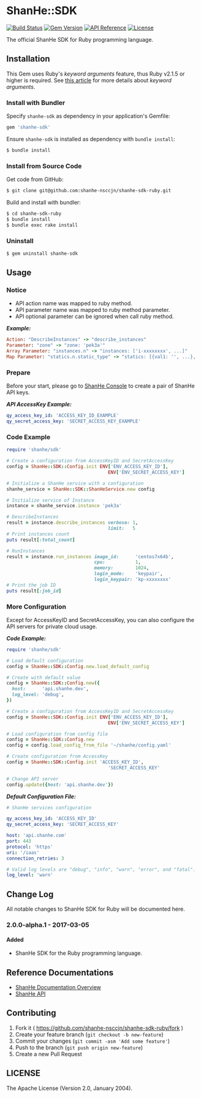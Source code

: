 # ShanHe::SDK

[![Build Status](https://travis-ci.org/yunify/qingcloud-sdk-ruby.svg?branch=master)](https://travis-ci.org/yunify/qingcloud-sdk-ruby)
[![Gem Version](https://badge.fury.io/rb/qingcloud-sdk.svg)](http://badge.fury.io/rb/qingcloud-sdk)
[![API Reference](http://img.shields.io/badge/api-reference-green.svg)](https://docsv3.shanhe.com/)
[![License](http://img.shields.io/badge/license-apache%20v2-blue.svg)](https://github.com/shanhe-nsccjn/shanhe-sdk-ruby/blob/master/LICENSE)

The official ShanHe SDK for Ruby programming language.

## Installation

This Gem uses Ruby's _keyword arguments_ feature, thus Ruby v2.1.5 or higher is
required.  See [this article](https://robots.thoughtbot.com/ruby-2-keyword-arguments)
for more details about _keyword arguments_.

### Install with Bundler

Specify `shanhe-sdk` as dependency in your application's Gemfile:

``` ruby
gem 'shanhe-sdk'
```

Ensure `shanhe-sdk` is installed as dependency with `bundle install`:

``` bash
$ bundle install
```

### Install from Source Code

Get code from GitHub:

``` bash
$ git clone git@github.com:shanhe-nsccjn/shanhe-sdk-ruby.git
```

Build and install with bundler:

``` bash
$ cd shanhe-sdk-ruby
$ bundle install
$ bundle exec rake install
```

### Uninstall

``` bash
$ gem uninstall shanhe-sdk
```

## Usage

### Notice
* API action name was mapped to ruby method.
* API parameter name was mapped to ruby method parameter.
* API optional parameter can be ignored when call ruby method.

___Example:___

``` ruby
Action: "DescribeInstances" -> "describe_instances"
Parameter: "zone" -> "zone: 'pek3a'"
Array Parameter: "instances.n" -> "instances: ['i-xxxxxxxx', ...]"
Map Parameter: "statics.n.static_type" -> "statics: [{val1: '', ...}, ...]"
```

### Prepare

Before your start, please go to [ShanHe Console](https://console.shanhe.com/access_keys/) to create a pair of ShanHe API keys.

___API AccessKey Example:___

``` yaml
qy_access_key_id: 'ACCESS_KEY_ID_EXAMPLE'
qy_secret_access_key: 'SECRET_ACCESS_KEY_EXAMPLE'
```

### Code Example

```ruby
require 'shanhe/sdk'

# Create a configuration from AccessKeyID and SecretAccessKey
config = ShanHe::SDK::Config.init ENV['ENV_ACCESS_KEY_ID'],
                                     ENV['ENV_SECRET_ACCESS_KEY']

# Initialize a ShanHe service with a configuration
shanhe_service = ShanHe::SDK::ShanHeService.new config

# Initialize service of Instance
instance = shanhe_service.instance 'pek3a'

# DescribeInstances
result = instance.describe_instances verbose: 1,
                                     limit:   5
# Print instances count
puts result[:total_count]

# RunInstances
result = instance.run_instances image_id:      'centos7x64b',
                                cpu:           1,
                                memory:        1024,
                                login_mode:    'keypair',
                                login_keypair: 'kp-xxxxxxxx'
# Print the job ID
puts result[:job_id]
```

### More Configuration

Except for AccessKeyID and SecretAccessKey, you can also configure the API servers for private cloud usage.

___Code Example:___

``` ruby
require 'shanhe/sdk'

# Load default configuration
config = ShanHe::SDK::Config.new.load_default_config

# Create with default value
config = ShanHe::SDK::Config.new({
  host:      'api.shanhe.dev',
  log_level: 'debug',
})

# Create a configuration from AccessKeyID and SecretAccessKey
config = ShanHe::SDK::Config.init ENV['ENV_ACCESS_KEY_ID'],
                                     ENV['ENV_SECRET_ACCESS_KEY']

# Load configuration from config file
config = ShanHe::SDK::Config.new
config = config.load_config_from_file '~/shanhe/config.yaml'

# Create configuration from AccessKey
config = ShanHe::SDK::Config.init 'ACCESS_KEY_ID',
                                     'SECRET_ACCESS_KEY'

# Change API server
config.update({host: 'api.shanhe.dev'})
```

___Default Configuration File:___

``` yaml
# ShanHe services configuration

qy_access_key_id: 'ACCESS_KEY_ID'
qy_secret_access_key: 'SECRET_ACCESS_KEY'

host: 'api.shanhe.com'
port: 443
protocol: 'https'
uri: '/iaas'
connection_retries: 3

# Valid log levels are "debug", "info", "warn", "error", and "fatal".
log_level: 'warn'
```

## Change Log
All notable changes to ShanHe SDK for Ruby will be documented here.

### 2.0.0-alpha.1 - 2017-03-05

#### Added

- ShanHe SDK for the Ruby programming language.

## Reference Documentations

- [ShanHe Documentation Overview](https://docsv3.shanhe.com)
- [ShanHe API](https://docsv3.shanhe.com/api/index.html)

## Contributing

1. Fork it ( https://github.com/shanhe-nsccjn/shanhe-sdk-ruby/fork )
2. Create your feature branch (`git checkout -b new-feature`)
3. Commit your changes (`git commit -asm 'Add some feature'`)
4. Push to the branch (`git push origin new-feature`)
5. Create a new Pull Request

## LICENSE

The Apache License (Version 2.0, January 2004).
